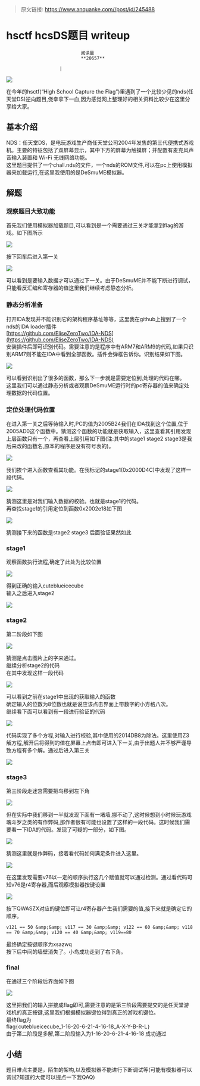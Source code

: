 > 原文链接: https://www.anquanke.com//post/id/245488 


# hsctf hcsDS题目 writeup


                                阅读量   
                                **20657**
                            
                        |
                        
                                                                                    



[![](https://p1.ssl.qhimg.com/t01de890498193d8582.png)](https://p1.ssl.qhimg.com/t01de890498193d8582.png)



在今年的hsctf(“High School Capture the Flag”)里遇到了一个比较少见的nds(任天堂DS)逆向题目,侥幸拿下一血,因为感觉网上整理好的相关资料比较少在这里分享给大家。



## 基本介绍

NDS：任天堂DS，是电玩游戏生产商任天堂公司2004年发售的第三代便携式游戏机。主要的特征包括了双屏幕显示，其中下方的屏幕为触摸屏；并配置有麦克风声音输入装置和 Wi-Fi 无线网络功能。<br>
这里题目提供了一个chall.nds的文件，一个nds的ROM文件,可以在pc上使用模拟器来加载运行,在这里我使用的是DeSmuME模拟器。



## 解题

### <a class="reference-link" name="%E8%A7%82%E5%AF%9F%E9%A2%98%E7%9B%AE%E5%A4%A7%E8%87%B4%E5%8A%9F%E8%83%BD"></a>观察题目大致功能

首先我们使用模拟器加载题目,可以看到是一个需要通过三关才能拿到flag的游戏。如下图所示

[![](https://p1.ssl.qhimg.com/t019bb6b9433c6a15cf.png)](https://p1.ssl.qhimg.com/t019bb6b9433c6a15cf.png)

按下回车后进入第一关

[![](https://p0.ssl.qhimg.com/t01674b1d6be19325de.png)](https://p0.ssl.qhimg.com/t01674b1d6be19325de.png)

可以看到是要输入数据才可以通过下一关。由于DeSmuME并不能下断进行调试，只能看反汇编和寄存器的值这里我们继续考虑静态分析。

### <a class="reference-link" name="%E9%9D%99%E6%80%81%E5%88%86%E6%9E%90%E5%87%86%E5%A4%87"></a>静态分析准备

打开IDA发现并不能识别它的架构程序基址等等，这里我在github上搜到了一个nds的IDA loader插件<br>[https://github.com/EliseZeroTwo/IDA-NDS](https://github.com/EliseZeroTwo/IDA-NDS)<br>
安装插件后即可识别代码。需要注意的是程序中有ARM7和ARM9的代码,如果只识别ARM7则不能在IDA中看到全部函数。插件会弹框告诉你。识别结果如下图。

[![](https://p1.ssl.qhimg.com/t01b6f33b8cf9bf98bf.png)](https://p1.ssl.qhimg.com/t01b6f33b8cf9bf98bf.png)

可以看到识别出了很多的函数，那么下一步就是需要定位到,处理的代码在哪。<br>
这里我们可以通过静态分析或者观察DeSmuME运行时的pc寄存器的值来确定处理数据的代码位置。

### <a class="reference-link" name="%E5%AE%9A%E4%BD%8D%E5%A4%84%E7%90%86%E4%BB%A3%E7%A0%81%E4%BD%8D%E7%BD%AE"></a>定位处理代码位置

在进入第一关之后等待输入时,PC的值为2005B24我们在IDA找到这个位置,位于2005AD0这个函数中。猜测这个函数的功能就是获取输入，这里查看其引用发现上层函数只有一个，再查看上层引用如下图(注:其中的stage1 stage2 stage3是我后来改的函数名,原本的程序是没有符号表的)。

[![](https://p2.ssl.qhimg.com/t01885e5cd80f9e1d79.png)](https://p2.ssl.qhimg.com/t01885e5cd80f9e1d79.png)

我们挨个进入函数查看其功能。在我标记的stage1(0x2000D4C)中发现了这样一段代码。

[![](https://p4.ssl.qhimg.com/t018e0368b28a9d73e4.png)](https://p4.ssl.qhimg.com/t018e0368b28a9d73e4.png)

猜测这里是对我们输入数据的校验。也就是stage1的代码。<br>
再查找stage1的引用定位到函数0x2002e18如下图

[![](https://p1.ssl.qhimg.com/t011f84b6e4070a025f.png)](https://p1.ssl.qhimg.com/t011f84b6e4070a025f.png)

猜测接下来的函数是stage2 stage3 后面验证果然如此

### <a class="reference-link" name="stage1"></a>stage1

观察函数执行流程,确定了此处为比较位置

[![](https://p3.ssl.qhimg.com/t0144d8658ef8fd7494.png)](https://p3.ssl.qhimg.com/t0144d8658ef8fd7494.png)

得到正确的输入cuteblueicecube<br>
输入之后进入stage2

[![](https://p4.ssl.qhimg.com/t01b149958a2723175a.png)](https://p4.ssl.qhimg.com/t01b149958a2723175a.png)

### <a class="reference-link" name="stage2"></a>stage2

第二阶段如下图

[![](https://p4.ssl.qhimg.com/t0173ded44778acac35.png)](https://p4.ssl.qhimg.com/t0173ded44778acac35.png)

猜测是点击图片上的字来通过。<br>
继续分析stage2的代码<br>
在其中发现这样一段代码

[![](https://p1.ssl.qhimg.com/t014fe184bb8a7d646d.png)](https://p1.ssl.qhimg.com/t014fe184bb8a7d646d.png)

可以看到之前在stage1中出现的获取输入的函数<br>
确定输入的位数为8位数也就是说应该点击界面上带数字的小方格八次。<br>
继续看下面可以看到有一段进行验证的代码

[![](https://p2.ssl.qhimg.com/t01ff78bd8a6b5b96cb.png)](https://p2.ssl.qhimg.com/t01ff78bd8a6b5b96cb.png)

代码实现了多个方程,对输入进行校验,其中使用的2014DB8为除法。这里使用Z3解方程,解开后将得到的值在屏幕上点击即可进入下一关,由于出题人并不够严谨导致方程有多个解。通过后进入第三关

[![](https://p1.ssl.qhimg.com/t01497b6901ca078230.png)](https://p1.ssl.qhimg.com/t01497b6901ca078230.png)

### <a class="reference-link" name="stage3"></a>stage3

第三阶段走迷宫需要把鸟移到左下角

[![](https://p1.ssl.qhimg.com/t01ef10b2e580a59ea2.png)](https://p1.ssl.qhimg.com/t01ef10b2e580a59ea2.png)

但在实际中我们移到一半就发现下面有一堵墙,挪不动了,这时候想到小时候玩游戏魂斗罗之类的有作弊码,那作者很有可能也设置了这样的一段代码。这时候我们需要看一下IDA的代码。发现了可疑的一部分，如下图。

[![](https://p3.ssl.qhimg.com/t0143690adc28178424.png)](https://p3.ssl.qhimg.com/t0143690adc28178424.png)

猜测这里就是作弊码，接着看代码如何满足条件进入这里。

[![](https://p1.ssl.qhimg.com/t01da853c4753d0c60c.png)](https://p1.ssl.qhimg.com/t01da853c4753d0c60c.png)

在这里发现需要v76以一定的顺序执行这几个赋值就可以通过检测。通过看代码可知v76是r4寄存器,而后观察模拟器按键设置

[![](https://p4.ssl.qhimg.com/t0194828be9c1324848.png)](https://p4.ssl.qhimg.com/t0194828be9c1324848.png)

按下QWASZX对应的键位即可让r4寄存器产生我们需要的值,接下来就是确定它的顺序。

```
v121 == 50 &amp;&amp; v117 == 30 &amp;&amp; v122 == 60 &amp;&amp; v118 == 70 &amp;&amp; v120 == 40 &amp;&amp; v119==80
```

最终确定按键顺序为xsazwq<br>
按下后中间的墙壁消失了。小鸟成功走到了右下角。

### <a class="reference-link" name="final"></a>final

在通过三个阶段后界面如下图

[![](https://p3.ssl.qhimg.com/t01964a003157567633.png)](https://p3.ssl.qhimg.com/t01964a003157567633.png)

这里把我们的输入拼接成flag即可,需要注意的是第三阶段需要提交的是任天堂游戏机的真正按键,这里我们根据模拟器键位得到真正的游戏机键位。<br>
最终flag为<br>
flag`{`cuteblueicecube_1-16-20-6-21-4-16-18_A-X-Y-B-R-L`}`<br>
由于第二阶段是多解,第二阶段输入为1-16-20-6-21-4-16-18 成功通过



## 小结

题目难点主要是，陌生的架构,以及模拟器不能进行下断调试等(可能有模拟器可以调试?知道的大佬可以提点一下我QAQ)
